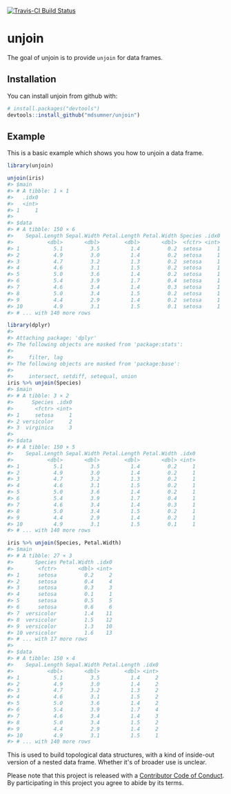 
<!-- README.md is generated from README.Rmd. Please edit that file -->
[![Travis-CI Build Status](https://travis-ci.org/mdsumner/unjoin.svg?branch=master)](https://travis-ci.org/mdsumner/unjoin)

unjoin
======

The goal of unjoin is to provide `unjoin` for data frames.

Installation
------------

You can install unjoin from github with:

``` r
# install.packages("devtools")
devtools::install_github("mdsumner/unjoin")
```

Example
-------

This is a basic example which shows you how to unjoin a data frame.

``` r
library(unjoin)

unjoin(iris)
#> $main
#> # A tibble: 1 × 1
#>   .idx0
#>   <int>
#> 1     1
#> 
#> $data
#> # A tibble: 150 × 6
#>    Sepal.Length Sepal.Width Petal.Length Petal.Width Species .idx0
#>           <dbl>       <dbl>        <dbl>       <dbl>  <fctr> <int>
#> 1           5.1         3.5          1.4         0.2  setosa     1
#> 2           4.9         3.0          1.4         0.2  setosa     1
#> 3           4.7         3.2          1.3         0.2  setosa     1
#> 4           4.6         3.1          1.5         0.2  setosa     1
#> 5           5.0         3.6          1.4         0.2  setosa     1
#> 6           5.4         3.9          1.7         0.4  setosa     1
#> 7           4.6         3.4          1.4         0.3  setosa     1
#> 8           5.0         3.4          1.5         0.2  setosa     1
#> 9           4.4         2.9          1.4         0.2  setosa     1
#> 10          4.9         3.1          1.5         0.1  setosa     1
#> # ... with 140 more rows

library(dplyr)
#> 
#> Attaching package: 'dplyr'
#> The following objects are masked from 'package:stats':
#> 
#>     filter, lag
#> The following objects are masked from 'package:base':
#> 
#>     intersect, setdiff, setequal, union
iris %>% unjoin(Species)
#> $main
#> # A tibble: 3 × 2
#>      Species .idx0
#>       <fctr> <int>
#> 1     setosa     1
#> 2 versicolor     2
#> 3  virginica     3
#> 
#> $data
#> # A tibble: 150 × 5
#>    Sepal.Length Sepal.Width Petal.Length Petal.Width .idx0
#>           <dbl>       <dbl>        <dbl>       <dbl> <int>
#> 1           5.1         3.5          1.4         0.2     1
#> 2           4.9         3.0          1.4         0.2     1
#> 3           4.7         3.2          1.3         0.2     1
#> 4           4.6         3.1          1.5         0.2     1
#> 5           5.0         3.6          1.4         0.2     1
#> 6           5.4         3.9          1.7         0.4     1
#> 7           4.6         3.4          1.4         0.3     1
#> 8           5.0         3.4          1.5         0.2     1
#> 9           4.4         2.9          1.4         0.2     1
#> 10          4.9         3.1          1.5         0.1     1
#> # ... with 140 more rows

iris %>% unjoin(Species, Petal.Width)
#> $main
#> # A tibble: 27 × 3
#>       Species Petal.Width .idx0
#>        <fctr>       <dbl> <int>
#> 1      setosa         0.2     2
#> 2      setosa         0.4     4
#> 3      setosa         0.3     3
#> 4      setosa         0.1     1
#> 5      setosa         0.5     5
#> 6      setosa         0.6     6
#> 7  versicolor         1.4    11
#> 8  versicolor         1.5    12
#> 9  versicolor         1.3    10
#> 10 versicolor         1.6    13
#> # ... with 17 more rows
#> 
#> $data
#> # A tibble: 150 × 4
#>    Sepal.Length Sepal.Width Petal.Length .idx0
#>           <dbl>       <dbl>        <dbl> <int>
#> 1           5.1         3.5          1.4     2
#> 2           4.9         3.0          1.4     2
#> 3           4.7         3.2          1.3     2
#> 4           4.6         3.1          1.5     2
#> 5           5.0         3.6          1.4     2
#> 6           5.4         3.9          1.7     4
#> 7           4.6         3.4          1.4     3
#> 8           5.0         3.4          1.5     2
#> 9           4.4         2.9          1.4     2
#> 10          4.9         3.1          1.5     1
#> # ... with 140 more rows
```

This is used to build topological data structures, with a kind of inside-out version of a nested data frame. Whether it's of broader use is unclear.

Please note that this project is released with a [Contributor Code of Conduct](CONDUCT.md). By participating in this project you agree to abide by its terms.
